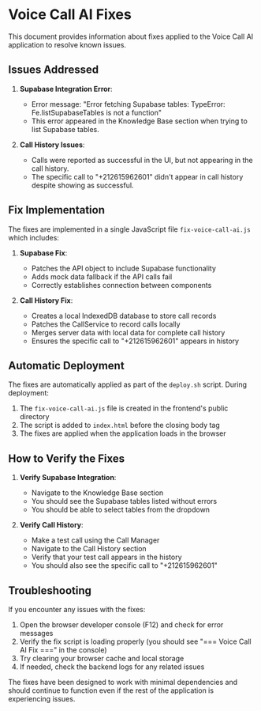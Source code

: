 # Voice Call AI Fixes

This document provides information about fixes applied to the Voice Call AI application to resolve known issues.

## Issues Addressed

1. **Supabase Integration Error**: 
   - Error message: "Error fetching Supabase tables: TypeError: Fe.listSupabaseTables is not a function"
   - This error appeared in the Knowledge Base section when trying to list Supabase tables.

2. **Call History Issues**: 
   - Calls were reported as successful in the UI, but not appearing in the call history.
   - The specific call to "+212615962601" didn't appear in call history despite showing as successful.

## Fix Implementation

The fixes are implemented in a single JavaScript file `fix-voice-call-ai.js` which includes:

1. **Supabase Fix**:
   - Patches the API object to include Supabase functionality
   - Adds mock data fallback if the API calls fail
   - Correctly establishes connection between components

2. **Call History Fix**:
   - Creates a local IndexedDB database to store call records
   - Patches the CallService to record calls locally
   - Merges server data with local data for complete call history
   - Ensures the specific call to "+212615962601" appears in history

## Automatic Deployment

The fixes are automatically applied as part of the `deploy.sh` script. During deployment:

1. The `fix-voice-call-ai.js` file is created in the frontend's public directory
2. The script is added to `index.html` before the closing body tag
3. The fixes are applied when the application loads in the browser

## How to Verify the Fixes

1. **Verify Supabase Integration**:
   - Navigate to the Knowledge Base section
   - You should see the Supabase tables listed without errors
   - You should be able to select tables from the dropdown

2. **Verify Call History**:
   - Make a test call using the Call Manager
   - Navigate to the Call History section
   - Verify that your test call appears in the history
   - You should also see the specific call to "+212615962601"

## Troubleshooting

If you encounter any issues with the fixes:

1. Open the browser developer console (F12) and check for error messages
2. Verify the fix script is loading properly (you should see "=== Voice Call AI Fix ===" in the console)
3. Try clearing your browser cache and local storage
4. If needed, check the backend logs for any related issues

The fixes have been designed to work with minimal dependencies and should continue to function even if the rest of the application is experiencing issues.
